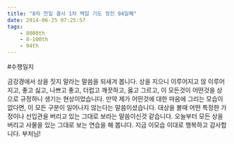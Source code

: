 ```yaml
---
title: "8차 천일 결사 1차 백일 기도 정진 94일째"
date: 2014-06-25 07:25:57
tags:
    - 8000th
    - 8-100th
    - 94th
---
```


#수행일지

금강경에서 상을 짓지 말라는 말씀을 되새겨 봅니다. 상을 지으니 이루어지고 않 이루어지고, 좋고 싫고, 나쁘고 좋고, 더럽고 깨끗하고, 옳고 그르고, 이 모든것이 어떤것을 상으로 규정하니 생기는 현상이었습니다. 만약 제가 어떤것에 대한 마음에 그리는 모습이 없다면, 이 모든 구분이 일어나지 않는다는 말씀이셨습니다. 대상을 볼때 어떤 특정한 가정이나 선입관을 버리고 있는 그대로 보라는 말씀이신것 같습니다. 오늘부터 모든 상을 버리고 사물을 있는 그대로 보는 연습을 해 봅니다. 지금 이모습 이대로 행복하고 감사합니다. 부처님!
